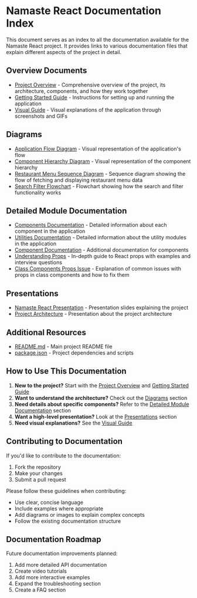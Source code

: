 # Namaste React Documentation Index

This document serves as an index to all the documentation available for the Namaste React project. It provides links to various documentation files that explain different aspects of the project in detail.

## Overview Documents

- [Project Overview](./project_overview.md) - Comprehensive overview of the project, its architecture, components, and how they work together
- [Getting Started Guide](./getting_started.md) - Instructions for setting up and running the application
- [Visual Guide](./visual_guide.md) - Visual explanations of the application through screenshots and GIFs

## Diagrams

- [Application Flow Diagram](./diagrams/application_flow.svg) - Visual representation of the application's flow
- [Component Hierarchy Diagram](./diagrams/component_hierarchy.svg) - Visual representation of the component hierarchy
- [Restaurant Menu Sequence Diagram](./diagrams/restaurant_menu_sequence.svg) - Sequence diagram showing the flow of fetching and displaying restaurant menu data
- [Search Filter Flowchart](./diagrams/search_filter_flowchart.svg) - Flowchart showing how the search and filter functionality works

## Detailed Module Documentation

- [Components Documentation](./detailed_modules/components_documentation.md) - Detailed information about each component in the application
- [Utilities Documentation](./detailed_modules/utils_documentation.md) - Detailed information about the utility modules in the application
- [Component Documentation](./detailed_modules/component_documentation.md) - Additional documentation for components
- [Understanding Props](./understanding_props.md) - In-depth guide to React props with examples and interview questions
- [Class Components Props Issue](./class_components_props_issue.md) - Explanation of common issues with props in class components and how to fix them

## Presentations

- [Namaste React Presentation](./presentations/namaste_react_presentation.md) - Presentation slides explaining the project
- [Project Architecture](./presentations/project_architecture.md) - Presentation about the project architecture

## Additional Resources

- [README.md](../README.md) - Main project README file
- [package.json](../package.json) - Project dependencies and scripts

## How to Use This Documentation

1. **New to the project?** Start with the [Project Overview](./project_overview.md) and [Getting Started Guide](./getting_started.md)
2. **Want to understand the architecture?** Check out the [Diagrams](#diagrams) section
3. **Need details about specific components?** Refer to the [Detailed Module Documentation](#detailed-module-documentation) section
4. **Want a high-level presentation?** Look at the [Presentations](#presentations) section
5. **Need visual explanations?** See the [Visual Guide](./visual_guide.md)

## Contributing to Documentation

If you'd like to contribute to the documentation:

1. Fork the repository
2. Make your changes
3. Submit a pull request

Please follow these guidelines when contributing:
- Use clear, concise language
- Include examples where appropriate
- Add diagrams or images to explain complex concepts
- Follow the existing documentation structure

## Documentation Roadmap

Future documentation improvements planned:

1. Add more detailed API documentation
2. Create video tutorials
3. Add more interactive examples
4. Expand the troubleshooting section
5. Create a FAQ section

